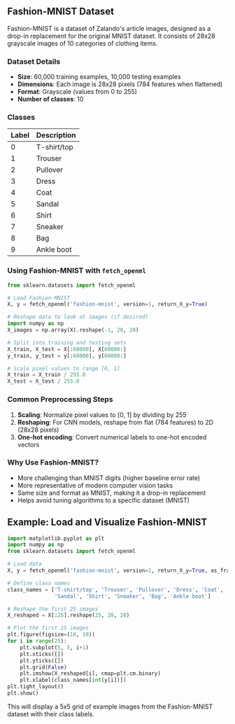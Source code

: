 
## Fashion-MNIST Dataset

Fashion-MNIST is a dataset of Zalando's article images, designed as a drop-in replacement for the original MNIST dataset. It consists of 28x28 grayscale images of 10 categories of clothing items.

### Dataset Details

- **Size**: 60,000 training examples, 10,000 testing examples
- **Dimensions**: Each image is 28x28 pixels (784 features when flattened)
- **Format**: Grayscale (values from 0 to 255)
- **Number of classes**: 10

### Classes

| Label | Description |
|-------|-------------|
| 0 | T-shirt/top |
| 1 | Trouser |
| 2 | Pullover |
| 3 | Dress |
| 4 | Coat |
| 5 | Sandal |
| 6 | Shirt |
| 7 | Sneaker |
| 8 | Bag |
| 9 | Ankle boot |

### Using Fashion-MNIST with `fetch_openml`

```python
from sklearn.datasets import fetch_openml

# Load Fashion-MNIST
X, y = fetch_openml('fashion-mnist', version=1, return_X_y=True)

# Reshape data to look at images (if desired)
import numpy as np
X_images = np.array(X).reshape(-1, 28, 28)

# Split into training and testing sets
X_train, X_test = X[:60000], X[60000:]
y_train, y_test = y[:60000], y[60000:]

# Scale pixel values to range [0, 1]
X_train = X_train / 255.0
X_test = X_test / 255.0
```

### Common Preprocessing Steps

1. **Scaling**: Normalize pixel values to [0, 1] by dividing by 255
2. **Reshaping**: For CNN models, reshape from flat (784 features) to 2D (28x28 pixels)
3. **One-hot encoding**: Convert numerical labels to one-hot encoded vectors

### Why Use Fashion-MNIST?

- More challenging than MNIST digits (higher baseline error rate)
- More representative of modern computer vision tasks
- Same size and format as MNIST, making it a drop-in replacement
- Helps avoid tuning algorithms to a specific dataset (MNIST)

## Example: Load and Visualize Fashion-MNIST

```python
import matplotlib.pyplot as plt
import numpy as np
from sklearn.datasets import fetch_openml

# Load data
X, y = fetch_openml('fashion-mnist', version=1, return_X_y=True, as_frame=False)

# Define class names
class_names = ['T-shirt/top', 'Trouser', 'Pullover', 'Dress', 'Coat',
               'Sandal', 'Shirt', 'Sneaker', 'Bag', 'Ankle boot']

# Reshape the first 25 images
X_reshaped = X[:25].reshape(25, 28, 28)

# Plot the first 25 images
plt.figure(figsize=(10, 10))
for i in range(25):
    plt.subplot(5, 5, i+1)
    plt.xticks([])
    plt.yticks([])
    plt.grid(False)
    plt.imshow(X_reshaped[i], cmap=plt.cm.binary)
    plt.xlabel(class_names[int(y[i])])
plt.tight_layout()
plt.show()
```

This will display a 5x5 grid of example images from the Fashion-MNIST dataset with their class labels.
